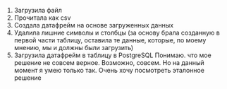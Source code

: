 1. Загрузила файл
2. Прочитала как csv
3. Создала датафрейм на основе загруженных данных
4. Удалила лишние символы и столбцы (за основу брала созданную в первой части таблицу, оставила те данные, которые, по моему мнению, мы и должны были загрузить)
5. Загрузила датафрейм в таблицу в PostgreSQL
Понимаю. что мое решение не совсем верное. Возможно, совсем. Но на данный момент я умею только так. Очень хочу посмотреть эталонное решение
